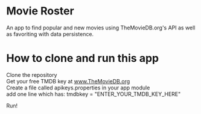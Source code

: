 # Movie Roster
An app to find popular and new movies using TheMovieDB.org's API as well as favoriting with data persistence.  

# How to clone and run this app  
Clone the repository  
Get your free TMDB key at www.TheMovieDB.org  
Create a file called apikeys.properties in your app module  
add one line which has: tmdbkey = "ENTER_YOUR_TMDB_KEY_HERE"  
  
Run!




